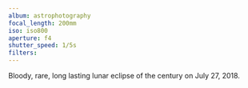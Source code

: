 ```yaml
---
album: astrophotography
focal_length: 200mm
iso: iso800
aperture: f4
shutter_speed: 1/5s
filters:
---
```


Bloody, rare, long lasting lunar eclipse of the century on July 27, 2018.
